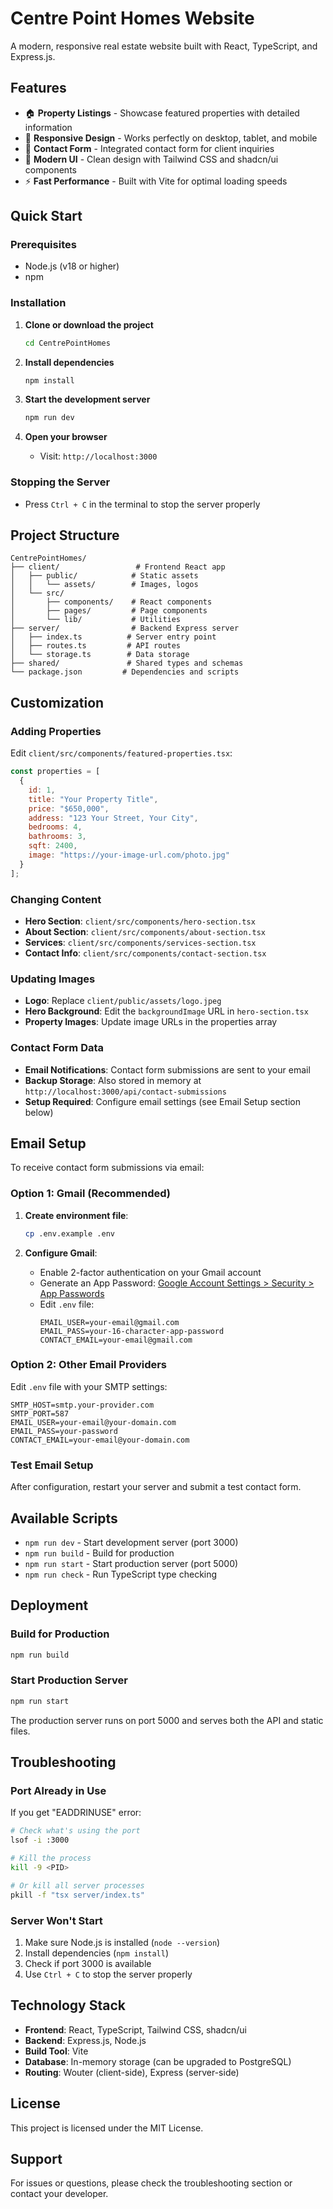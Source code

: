 # Centre Point Homes Website

A modern, responsive real estate website built with React, TypeScript, and Express.js.

## Features

- 🏠 **Property Listings** - Showcase featured properties with detailed information
- 📱 **Responsive Design** - Works perfectly on desktop, tablet, and mobile
- 📧 **Contact Form** - Integrated contact form for client inquiries
- 🎨 **Modern UI** - Clean design with Tailwind CSS and shadcn/ui components
- ⚡ **Fast Performance** - Built with Vite for optimal loading speeds

## Quick Start

### Prerequisites
- Node.js (v18 or higher)
- npm

### Installation

1. **Clone or download the project**
   ```bash
   cd CentrePointHomes
   ```

2. **Install dependencies**
   ```bash
   npm install
   ```

3. **Start the development server**
   ```bash
   npm run dev
   ```

4. **Open your browser**
   - Visit: `http://localhost:3000`

### Stopping the Server
- Press `Ctrl + C` in the terminal to stop the server properly

## Project Structure

```
CentrePointHomes/
├── client/                 # Frontend React app
│   ├── public/            # Static assets
│   │   └── assets/        # Images, logos
│   └── src/
│       ├── components/    # React components
│       ├── pages/         # Page components
│       └── lib/           # Utilities
├── server/                # Backend Express server
│   ├── index.ts          # Server entry point
│   ├── routes.ts         # API routes
│   └── storage.ts        # Data storage
├── shared/               # Shared types and schemas
└── package.json         # Dependencies and scripts
```

## Customization

### Adding Properties
Edit `client/src/components/featured-properties.tsx`:
```javascript
const properties = [
  {
    id: 1,
    title: "Your Property Title",
    price: "$650,000",
    address: "123 Your Street, Your City",
    bedrooms: 4,
    bathrooms: 3,
    sqft: 2400,
    image: "https://your-image-url.com/photo.jpg"
  }
];
```

### Changing Content
- **Hero Section**: `client/src/components/hero-section.tsx`
- **About Section**: `client/src/components/about-section.tsx`
- **Services**: `client/src/components/services-section.tsx`
- **Contact Info**: `client/src/components/contact-section.tsx`

### Updating Images
- **Logo**: Replace `client/public/assets/logo.jpeg`
- **Hero Background**: Edit the `backgroundImage` URL in `hero-section.tsx`
- **Property Images**: Update image URLs in the properties array

### Contact Form Data
- **Email Notifications**: Contact form submissions are sent to your email
- **Backup Storage**: Also stored in memory at `http://localhost:3000/api/contact-submissions`
- **Setup Required**: Configure email settings (see Email Setup section below)

## Email Setup

To receive contact form submissions via email:

### Option 1: Gmail (Recommended)
1. **Create environment file**:
   ```bash
   cp .env.example .env
   ```

2. **Configure Gmail**:
   - Enable 2-factor authentication on your Gmail account
   - Generate an App Password: [Google Account Settings > Security > App Passwords](https://myaccount.google.com/apppasswords)
   - Edit `.env` file:
     ```env
     EMAIL_USER=your-email@gmail.com
     EMAIL_PASS=your-16-character-app-password
     CONTACT_EMAIL=your-email@gmail.com
     ```

### Option 2: Other Email Providers
Edit `.env` file with your SMTP settings:
```env
SMTP_HOST=smtp.your-provider.com
SMTP_PORT=587
EMAIL_USER=your-email@your-domain.com
EMAIL_PASS=your-password
CONTACT_EMAIL=your-email@your-domain.com
```

### Test Email Setup
After configuration, restart your server and submit a test contact form.

## Available Scripts

- `npm run dev` - Start development server (port 3000)
- `npm run build` - Build for production
- `npm run start` - Start production server (port 5000)
- `npm run check` - Run TypeScript type checking

## Deployment

### Build for Production
```bash
npm run build
```

### Start Production Server
```bash
npm run start
```

The production server runs on port 5000 and serves both the API and static files.

## Troubleshooting

### Port Already in Use
If you get "EADDRINUSE" error:
```bash
# Check what's using the port
lsof -i :3000

# Kill the process
kill -9 <PID>

# Or kill all server processes
pkill -f "tsx server/index.ts"
```

### Server Won't Start
1. Make sure Node.js is installed (`node --version`)
2. Install dependencies (`npm install`)
3. Check if port 3000 is available
4. Use `Ctrl + C` to stop the server properly

## Technology Stack

- **Frontend**: React, TypeScript, Tailwind CSS, shadcn/ui
- **Backend**: Express.js, Node.js
- **Build Tool**: Vite
- **Database**: In-memory storage (can be upgraded to PostgreSQL)
- **Routing**: Wouter (client-side), Express (server-side)

## License

This project is licensed under the MIT License.

## Support

For issues or questions, please check the troubleshooting section or contact your developer.